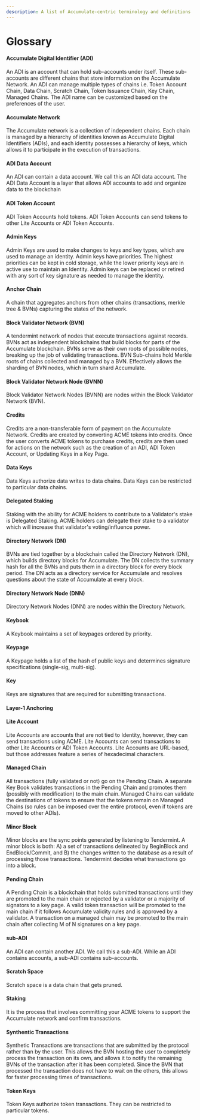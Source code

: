 ```yaml
---
description: A list of Accumulate-centric terminology and definitions
---
```


# Glossary

#### Accumulate Digital Identifier (ADI)

An ADI is an account that can hold sub-accounts under itself. These sub-accounts are different chains that store information on the Accumulate Network. An ADI can manage multiple types of chains i.e. Token Account Chain, Data Chain, Scratch Chain, Token Issuance Chain, Key Chain, Managed Chains. The ADI name can be customized based on the preferences of the user.

#### Accumulate Network
The Accumulate network is a collection of independent chains. Each chain is managed by a hierarchy of identities known as Accumulate Digital Identifiers (ADIs), and each identity possesses a hierarchy of keys, which allows it to participate in the execution of transactions.

#### ADI Data Account
An ADI can contain a data account. We call this an ADI data account. The ADI Data Account is a layer that allows ADI accounts to add and organize data to the blockchain

#### ADI Token Account
ADI Token Accounts hold tokens. ADI Token Accounts can send tokens to other Lite Accounts or ADI Token Accounts.

#### Admin Keys
Admin Keys are used to make changes to keys and key types, which are used to manage an identity. Admin keys have priorities. The highest priorities can be kept in cold storage, while the lower priority keys are in active use to maintain an Identity. Admin keys can be replaced or retired with any sort of key signature as needed to manage the identity.

#### Anchor Chain
A chain that aggregates anchors from other chains (transactions, merkle tree & BVNs) capturing the states of the network.

#### Block Validator Network (BVN)
A tendermint network of nodes that execute transactions against records. BVNs act as independent blockchains that build blocks for parts of the Accumulate blockchain. BVNs serve as their own roots of possible nodes, breaking up the job of validating transactions. BVN Sub-chains hold Merkle roots of chains collected and managed by a BVN. Effectively allows the sharding of BVN nodes, which in turn shard Accumulate.

#### Block Validator Network Node (BVNN)
Block Validator Network Nodes (BVNN) are nodes within the Block Validator Network (BVN).

#### Credits
Credits are a non-transferable form of payment on the Accumulate Network. Credits are created by converting ACME tokens into credits. Once the user converts ACME tokens to purchase credits, credits are then used for actions on the network such as the creation of an ADI, ADI Token Account, or Updating Keys in a Key Page.

#### Data Keys
Data Keys authorize data writes to data chains. Data Keys can be restricted to particular data chains.

#### Delegated Staking
Staking with the ability for ACME holders to contribute to a Validator's stake is Delegated Staking. ACME holders can delegate their stake to a validator which will increase that validator's voting/influence power.

#### Directory Network (DN)
BVNs are tied together by a blockchain called the Directory Network (DN), which builds directory blocks for Accumulate. The DN collects the summary hash for all the BVNs and puts them in a directory block for every block period. The DN acts as a directory service for Accumulate and resolves questions about the state of Accumulate at every block.

#### Directory Network Node (DNN)
Directory Network Nodes (DNN) are nodes within the Directory Network.

#### Keybook
A Keybook maintains a set of keypages ordered by priority.

#### Keypage
A Keypage holds a list of the hash of public keys and determines signature specifications (single-sig, multi-sig).

#### Key
Keys are signatures that are required for submitting transactions.

#### Layer-1 Anchoring

#### Lite Account
Lite Accounts are accounts that are not tied to Identity, however, they can send transactions using ACME. Lite Accounts can send transactions to other Lite Accounts or ADI Token Accounts. Lite Accounts are URL-based, but those addresses feature a series of hexadecimal characters.

#### Managed Chain
All transactions (fully validated or not) go on the Pending Chain. A separate Key Book validates transactions in the Pending Chain and promotes them (possibly with modification) to the main chain. Managed Chains can validate the destinations of tokens to ensure that the tokens remain on Managed Chains (so rules can be imposed over the entire protocol, even if tokens are moved to other ADIs).

#### Minor Block
Minor blocks are the sync points generated by listening to Tendermint. A minor block is both: A) a set of transactions delineated by BeginBlock and EndBlock/Commit, and B) the changes written to the database as a result of processing those transactions. Tendermint decides what transactions go into a block.

#### Pending Chain
A Pending Chain is a blockchain that holds submitted transactions until they are promoted to the main chain or rejected by a validator or a majority of signators to a key page. A valid token transaction will be promoted to the main chain if it follows Accumulate validity rules and is approved by a validator. A transaction on a managed chain may be promoted to the main chain after collecting M of N signatures on a key page.

#### sub-ADI
An ADI can contain another ADI. We call this a sub-ADI. While an ADI contains accounts, a sub-ADI contains sub-accounts.

#### Scratch Space
Scratch space is a data chain that gets pruned.

#### Staking
It is the process that involves committing your ACME tokens to support the Accumulate network and confirm transactions.

#### Synthentic Transactions
Synthetic Transactions are transactions that are submitted by the protocol rather than by the user. This allows the BVN hosting the user to completely process the transaction on its own, and allows it to notify the remaining BVNs of the transaction after it has been completed. Since the BVN that processed the transaction does not have to wait on the others, this allows for faster processing times of transactions.

#### Token Keys
Token Keys authorize token transactions. They can be restricted to particular tokens.
